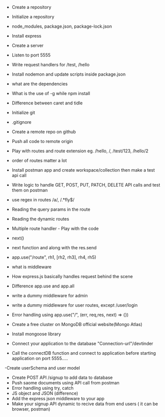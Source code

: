 - Create a repository
- Initialize a repository
- node_modules, package.json, package-lock.json
- Install express
- Create a server
- Listen to port 5555
- Write request handlers for /test, /hello
- Install nodemon and update scripts inside package.json
- what are the dependencies
- What is the use of -g while npm install
- Difference between caret and tidle

- Initialize git 
- .gitignore
- Create a remote repo on github
- Push all code to remote origin
- Play with routes and route extension eg. /hello, /, /test/123, /hello/2
- order of routes matter a lot 
- Install postman app and create workspace/collection then make a test api call
- Write logic to handle GET, POST, PUT, PATCH, DELETE API calls and test them on postman

- use regex in routes /a/, /.*fly$/
- Reading the query params in the route
- Reading the dynamic routes

- Multiple route handler - Play with the code
- next()
- next function and along with the res.send
- app.use("/route", rh1, [rh2, rh3], rh4, rh5)
- what is middleware 
- How express.js basically handles request behind the scene
- Difference app.use and app.all
- write a dummy middleware for admin
- write a dummy middleware  for user routes, except /user/login
- Error handling using app.use("/", (err, req,res, next) => {})

- Create a free cluster on MongoDB official website(Mongo Atlas)
- Install mongoose library
- Connect your application to the database "Connection-url"/devtinder
- Call the connectDB function and connect to application before starting application on port 5555.....

-Create userSchema and user model
- Create POST API /signup to add data to database
- Push saome documents using API call from postman
- Error handling using try, catch
- JS object and JSON (difference)
- Add the express json middleware to your app
- Make your signup API dynamic to recive data from end users ( it can be browser, postman)
